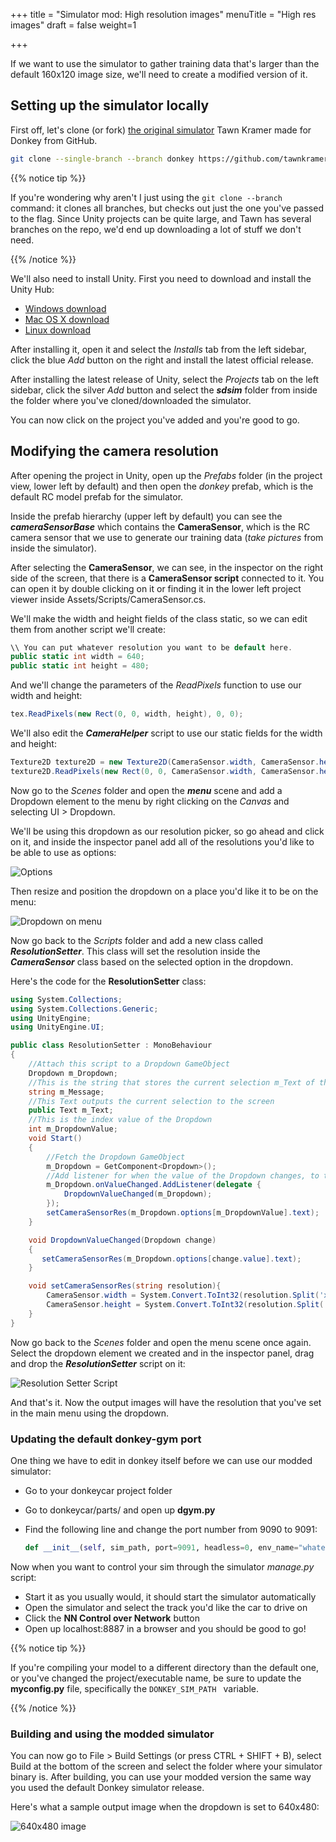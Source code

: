 +++
title = "Simulator mod: High resolution images"
menuTitle = "High res images"
draft = false
weight=1

+++

If we want to use the simulator to gather training data that's larger than the default 160x120 image size, we'll need to create a modified version of it.

## Setting up the simulator locally

First off, let's clone (or fork) [the original simulator](https://github.com/tawnkramer/sdsandbox/tree/donkey/sdsim) Tawn Kramer made for Donkey from GitHub.

```bash
git clone --single-branch --branch donkey https://github.com/tawnkramer/sdsandbox
```

{{% notice tip %}}

If you're wondering why aren't I just using the `git clone --branch` command: it clones all branches, but checks out just the one you've passed to the flag. Since Unity projects can be quite large, and Tawn has several branches on the repo, we'd end up downloading a lot of stuff we don't need.

{{% /notice %}}

We'll also need to install Unity. First you need to download and install the Unity Hub:

- [Windows download](https://public-cdn.cloud.unity3d.com/hub/prod/UnityHubSetup.exe)
- [Mac OS X download](https://public-cdn.cloud.unity3d.com/hub/prod/UnityHubSetup.dmg)
- [Linux download](https://public-cdn.cloud.unity3d.com/hub/prod/UnityHubSetup.AppImage)

After installing it, open it and select the *Installs* tab from the left sidebar, click the blue *Add* button on the right and install the latest official release.

After installing the latest release of Unity, select the *Projects* tab on the left sidebar, click the silver *Add* button and select the ***sdsim*** folder from inside the folder where you've cloned/downloaded the simulator.

You can now click on the project you've added and you're good to go.

## Modifying the camera resolution

After opening the project in Unity, open up the *Prefabs* folder (in the project view, lower left by default) and then open the *donkey* prefab, which is the default RC model prefab for the simulator. 

Inside the prefab hierarchy (upper left by default) you can see the ***cameraSensorBase*** which contains the **CameraSensor**, which is the RC camera sensor that we use to generate our training data (*take pictures* from inside the simulator). 

After selecting the **CameraSensor**, we can see, in the inspector on the right side of the screen, that there is a **CameraSensor script** connected to it. You can open it by double clicking on it or finding it in the lower left project viewer inside Assets/Scripts/CameraSensor.cs. 

We'll make the width and height fields of the class static, so we can edit them from another script we'll create:

```csharp
\\ You can put whatever resolution you want to be default here.
public static int width = 640;
public static int height = 480;
```

 And we'll change the parameters of the *ReadPixels* function to use our width and height:

```csharp
tex.ReadPixels(new Rect(0, 0, width, height), 0, 0);
```

We'll also edit the ***CameraHelper*** script to use our static fields for the width and height:

```csharp
Texture2D texture2D = new Texture2D(CameraSensor.width, CameraSensor.height, TextureFormat.RGB24, false);
texture2D.ReadPixels(new Rect(0, 0, CameraSensor.width, CameraSensor.height), 0, 0);
```

Now go to the *Scenes* folder and open the ***menu*** scene and add a Dropdown element to the menu by right clicking on the *Canvas* and selecting UI > Dropdown.

We'll be using this dropdown as our resolution picker, so go ahead and click on it, and inside the inspector panel add all of the resolutions you'd like to be able to use as options:

![Options](/images/ai/dropdown.png)

Then resize and position the dropdown on a place you'd like it to be on the menu:

![Dropdown on menu](/images/ai/dropdown2.png)

Now go back to the *Scripts* folder and add a new class called ***ResolutionSetter***. This class will set the resolution inside the ***CameraSensor*** class based on the selected option in the dropdown.

Here's the code for the **ResolutionSetter** class:

```csharp
using System.Collections;
using System.Collections.Generic;
using UnityEngine;
using UnityEngine.UI;

public class ResolutionSetter : MonoBehaviour
{
    //Attach this script to a Dropdown GameObject
    Dropdown m_Dropdown;
    //This is the string that stores the current selection m_Text of the Dropdown
    string m_Message;
    //This Text outputs the current selection to the screen
    public Text m_Text;
    //This is the index value of the Dropdown
    int m_DropdownValue;
    void Start()
    {
        //Fetch the Dropdown GameObject
        m_Dropdown = GetComponent<Dropdown>();
        //Add listener for when the value of the Dropdown changes, to take action
        m_Dropdown.onValueChanged.AddListener(delegate {
            DropdownValueChanged(m_Dropdown);
        });
        setCameraSensorRes(m_Dropdown.options[m_DropdownValue].text);
    }

    void DropdownValueChanged(Dropdown change)
    {
       setCameraSensorRes(m_Dropdown.options[change.value].text);
    }

    void setCameraSensorRes(string resolution){
        CameraSensor.width = System.Convert.ToInt32(resolution.Split('x')[0]);
        CameraSensor.height = System.Convert.ToInt32(resolution.Split('x')[1]);
    }
}
```

Now go back to the *Scenes* folder and open the menu scene once again. Select the dropdown element we created and in the inspector panel, drag and drop the ***ResolutionSetter*** script on it:

![Resolution Setter Script](/images/ai/dropdown3.png)

And that's it. Now the output images will have the resolution that you've set in the main menu using the dropdown.

### Updating the default donkey-gym port

One thing we have to edit in donkey itself before we can use our modded simulator:

- Go to your donkeycar project folder

- Go to donkeycar/parts/ and open up **dgym.py**

- Find the following line and change the port number from 9090 to 9091:

  ```python
  def __init__(self, sim_path, port=9091, headless=0, env_name="whatever-env-name-here", sync="asynchronous"):
  ```

Now when you want to control your sim through the simulator *manage.py* script:

- Start it as you usually would, it should start the simulator automatically
- Open the simulator and select the track you'd like the car to drive on
- Click the **NN Control over Network** button
- Open up localhost:8887 in a browser and you should be good to go!

{{% notice tip %}}

If you're compiling your model to a different directory than the default one, or you've changed the project/executable name, be sure to update the **myconfig.py** file, specifically the `DONKEY_SIM_PATH ` variable.

{{% /notice %}}

### Building and using the modded simulator

You can now go to File > Build Settings (or press CTRL + SHIFT + B), select Build at the bottom of the screen and select the folder where your simulator binary is. After building, you can use your modded version the same way you used the default Donkey simulator release.

Here's what a sample output image when the dropdown is set to 640x480:

![640x480 image](/images/ai/480p.png)